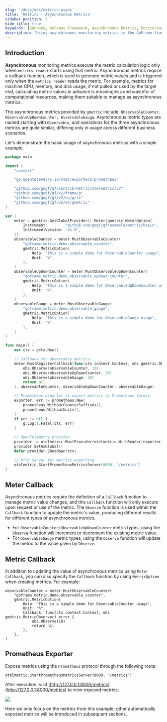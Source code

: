 ```yaml
---
slug: '/docs/obs/metrics-async'
title: 'Metrics - Asynchronous Metrics'
sidebar_position: 3
hide_title: true
keywords: [GoFrame, GoFrame Framework, Asynchronous Metrics, Monitoring Alerts, ObservableCounter, ObservableUpDownCounter, ObservableGauge, Callback Function, Prometheus Export, OpenTelemetry]
description: "Using asynchronous monitoring metrics in the GoFrame framework, this document details the usage of three types of asynchronous metrics: ObservableCounter, ObservableUpDownCounter, and ObservableGauge. It explains how to define Callback functions to manage metric value changes and uses Prometheus to export metric data."
---
```


## Introduction

**Asynchronous** monitoring metrics execute the metric calculation logic only when `metrics reader` starts using that metric. Asynchronous metrics require a callback function, which is used to generate metric values and is triggered only when the `metrics reader` reads the metric. For example, metrics for machine CPU, memory, and disk usage, if not pulled or used by the target end, calculating metric values in advance is meaningless and wasteful of computational resources, making them suitable to manage as asynchronous metrics.

The asynchronous metrics provided by `gmetric` include: `ObservableCounter, ObservableUpDownCounter, OvservableGauge`. Asynchronous metric types are named starting with `Observable`, and operations for the three asynchronous metrics are quite similar, differing only in usage across different business scenarios.

Let's demonstrate the basic usage of asynchronous metrics with a simple example.

```go
package main

import (
    "context"

    "go.opentelemetry.io/otel/exporters/prometheus"

    "github.com/gogf/gf/contrib/metric/otelmetric/v2"
    "github.com/gogf/gf/v2/frame/g"
    "github.com/gogf/gf/v2/os/gctx"
    "github.com/gogf/gf/v2/os/gmetric"
)

var (
    meter = gmetric.GetGlobalProvider().Meter(gmetric.MeterOption{
        Instrument:        "github.com/gogf/gf/example/metric/basic",
        InstrumentVersion: "v1.0",
    })
    observableCounter = meter.MustObservableCounter(
        "goframe.metric.demo.observable_counter",
        gmetric.MetricOption{
            Help: "This is a simple demo for ObservableCounter usage",
            Unit: "%",
        },
    )
    observableUpDownCounter = meter.MustObservableUpDownCounter(
        "goframe.metric.demo.observable_updown_counter",
        gmetric.MetricOption{
            Help: "This is a simple demo for ObservableUpDownCounter usage",
            Unit: "%",
        },
    )
    observableGauge = meter.MustObservableGauge(
        "goframe.metric.demo.observable_gauge",
        gmetric.MetricOption{
            Help: "This is a simple demo for ObservableGauge usage",
            Unit: "%",
        },
    )
)

func main() {
    var ctx = gctx.New()

    // Callback for observable metrics.
    meter.MustRegisterCallback(func(ctx context.Context, obs gmetric.Observer) error {
        obs.Observe(observableCounter, 10)
        obs.Observe(observableUpDownCounter, 20)
        obs.Observe(observableGauge, 30)
        return nil
    }, observableCounter, observableUpDownCounter, observableGauge)

    // Prometheus exporter to export metrics as Prometheus format.
    exporter, err := prometheus.New(
        prometheus.WithoutCounterSuffixes(),
        prometheus.WithoutUnits(),
    )
    if err != nil {
        g.Log().Fatal(ctx, err)
    }

    // OpenTelemetry provider.
    provider := otelmetric.MustProvider(otelmetric.WithReader(exporter))
    provider.SetAsGlobal()
    defer provider.Shutdown(ctx)

    // HTTP Server for metrics exporting.
    otelmetric.StartPrometheusMetricsServer(8000, "/metrics")
}
```

## Meter Callback

Asynchronous metrics require the definition of a `Callback` function to manage metric value changes, and this `Callback` function will only execute upon request or use of the metric. The `Observe` function is used within the `Callback` function to update the metric's value, producing different results for different types of asynchronous metrics.

- For `ObservableCounter/ObservableUpDownCounter` metric types, using the `Observe` function will increment or decrement the existing metric value.
- For `ObservableGauge` metric types, using the `Observe` function will update the metric to the value given by `Observe`.

## Metric Callback

In addition to updating the value of asynchronous metrics using `Meter Callback`, you can also specify the `Callback` function by using `MetricOption` when creating metrics. For example:

```
observableCounter = meter.MustObservableCounter(
    "goframe.metric.demo.observable_counter",
    gmetric.MetricOption{
        Help: "This is a simple demo for ObservableCounter usage",
        Unit: "%",
        Callback: func(ctx context.Context, obs gmetric.MetricObserver) error {
            obs.Observe(10)
            return nil
        },
    },
)
```

## Prometheus Exporter

Expose metrics using the `Prometheus` protocol through the following route:

```
otelmetric.StartPrometheusMetricsServer(8000, "/metrics")
```

After execution, visit [http://127.0.0.1:8000/metrics](http://127.0.0.1:8000/metrics) to view exposed metrics:

![](/markdown/5e79d0fe7ae3773ee055a5d600abe7dd.png)

Here we only focus on the metrics from this example; other automatically exposed metrics will be introduced in subsequent sections.